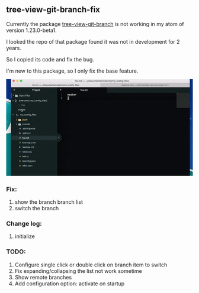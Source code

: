 ## tree-view-git-branch-fix

Currently the package [tree-view-git-branch]() is not working in my atom of version 1.23.0-beta1.

I looked the repo of that package found it was not in development for 2 years.

So I copied its code and fix the bug.

I'm new to this package, so I only fix the base feature.

![demo](https://raw.githubusercontent.com/yubaoquan/yubaoquan.github.io/master/images/tree-view-git-branch/tree-view-git-branch-min.gif)

### Fix:

1. show the branch branch list
2. switch the branch

### Change log:
1. initialize

### TODO:
1. Configure single click or double click on branch item to switch
2. Fix expanding/collapsing the list not work sometime
3. Show remote branches
4. Add configuration option: activate on startup
